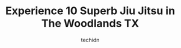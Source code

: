 ---
layout: ampstory
image: https://i0.wp.com/www.depkes.org/wp-content/uploads/2023/06/jiu-jitsu-0-in-the-woodlands-tx-1685850561.jpeg?resize=640,853
author: techidn
featured: false
description: Discover the impressive array of Jiu Jitsu options in The Woodlands TX, where you can find 10 of the largest Jiu Jitsu establishments in the area. From renowned classics to hidden gems, The 
title: Experience 10 Superb Jiu Jitsu in The Woodlands TX
cover:
   title: Experience 10 Superb Jiu Jitsu in The Woodlands TX
   subtitle: Rickpate
   background: https://www.depkes.org/wp-content/uploads/2023/06/jiu-jitsu-0-in-the-woodlands-tx-1685850561.jpeg

pages: 
 - layout: thirds
   top: <h1>#1 Master Hongs World Champion Taekwondo</h1>
   bottom: "<p>Master Hongs Taekwondo has been such an amazing experience for our son. Not only has he learned new skills, but the classes reinforce focus, dedication, and respect. B</p>"
   background: https://www.depkes.org/wp-content/uploads/2023/06/jiu-jitsu-1-in-the-woodlands-tx-1685850561.jpeg
   backgroundblur: true
 - layout: thirds
   top: <h1>#2 Odyssey Martial Arts Spring</h1>
   bottom: "<p>Both my boys (now ages 7 and 12) and I have trained under Professor Jeremiah for almost four years. Not only can he break down skills for a 5 year-old to understand, he c</p>"
   background: https://www.depkes.org/wp-content/uploads/2023/06/jiu-jitsu-2-in-the-woodlands-tx-1685850562.jpeg
   cta:
      link: https://www.depkes.org/blog/experience-10-superb-jiu-jitsu-in-the-woodlands-tx/
      text: Experience 10 Superb Jiu Jitsu in The Woodlands TX
 - layout: thirds
   top: <h1>#3 Renzo Gracie The Woodlands - Grapplers Lab Brazilian Jiu Jitsu / BJJ / Kickboxing / Martial Arts</h1>
   bottom: "<p>9391 Grogans Mill Rd Suite B12, The Woodlands, TX 77380, United States</p>"
   background: https://www.depkes.org/wp-content/uploads/2023/06/jiu-jitsu-3-in-the-woodlands-tx-1685850563.jpeg
   cta:
      link: https://www.depkes.org/blog/experience-10-superb-jiu-jitsu-in-the-woodlands-tx/
      text: Experience 10 Superb Jiu Jitsu in The Woodlands TX
 - layout: thirds
   top: <h1>#4 Gracie Barra The Woodlands</h1>
   bottom: "<p>25501 Richards Rd, Spring, TX 77386, United States</p>"
   background: https://images.unsplash.com/photo-1533735380053-eb8d0759b24a?ixlib=rb-4.0.3&ixid=MnwxMjA3fDB8MHxwaG90by1wYWdlfHx8fGVufDB8fHx8&auto=format&fit=crop&w=640&h=853&q=80
   cta:
      link: https://www.depkes.org/blog/experience-10-superb-jiu-jitsu-in-the-woodlands-tx/
      text: Experience 10 Superb Jiu Jitsu in The Woodlands TX
 - layout: thirds
   top: <h1>#5 Cox Martial Arts Magnolia - Taekwondo & Jiu-Jitsu</h1>
   bottom: "<p>6960 Fm 1488 Sute 103, Magnolia, TX 77354, United States</p>"
   background: https://images.unsplash.com/photo-1615749413727-825b59a857b5?ixlib=rb-4.0.3&ixid=MnwxMjA3fDB8MHxwaG90by1wYWdlfHx8fGVufDB8fHx8&auto=format&fit=crop&w=640&h=853&q=80
   cta:
      link: https://www.depkes.org/blog/experience-10-superb-jiu-jitsu-in-the-woodlands-tx/
      text: Experience 10 Superb Jiu Jitsu in The Woodlands TX
 - layout: thirds
   top: <h1>#6 Torres Brazilian Jiu Jitsu</h1>
   bottom: "<p>4750 Farm to Market 2920 suite 401, Spring, TX 77388, United States</p>"
   background: https://images.unsplash.com/photo-1515405295579-ba7b45403062?ixlib=rb-4.0.3&ixid=MnwxMjA3fDB8MHxwaG90by1wYWdlfHx8fGVufDB8fHx8&auto=format&fit=crop&w=640&h=853&q=80
   cta:
      link: https://www.depkes.org/blog/experience-10-superb-jiu-jitsu-in-the-woodlands-tx/
      text: Experience 10 Superb Jiu Jitsu in The Woodlands TX
 - layout: thirds
   top: <h1>#7 Momentum Karate & Fitness</h1>
   bottom: "<p>525 Sawdust Rd #112, The Woodlands, TX 77380, United States</p>"
   background: https://images.unsplash.com/photo-1574169208507-84376144848b?ixlib=rb-4.0.3&ixid=MnwxMjA3fDB8MHxwaG90by1wYWdlfHx8fGVufDB8fHx8&auto=format&fit=crop&w=640&h=853&q=80
   cta:
      link: https://www.depkes.org/blog/experience-10-superb-jiu-jitsu-in-the-woodlands-tx/
      text: Experience 10 Superb Jiu Jitsu in The Woodlands TX
 - layout: thirds
   middle: Continue reading...
   background: https://images.unsplash.com/photo-1524169358666-79f22534bc6e?ixlib=rb-4.0.3&ixid=MnwxMjA3fDB8MHxwaG90by1wYWdlfHx8fGVufDB8fHx8&auto=format&fit=crop&w=640&h=853&q=80
   cta:
      link: https://www.depkes.org/blog/experience-10-superb-jiu-jitsu-in-the-woodlands-tx/
      text: Experience 10 Superb Jiu Jitsu in The Woodlands TX
      
---